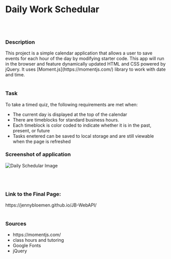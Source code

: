 <h1>Daily Work Schedular</h1>
<br><br>
<h3>Description</h3>
This project is a simple calendar application that allows a user to save events for each hour of the day by modifying starter code. This app will run in the browser and feature dynamically updated HTML and CSS powered by jQuery.  It uses [Moment.js](https://momentjs.com/) library to work with date and time. 
<br><br>
<h3>Task</h3>
To take a timed quiz, the following requirements are met when:
<ul>
  <li>The current day is displayed at the top of the calendar</li>
  <li>There are timeblocks for standard business hours.</li>
  <li>Each timeblock is color coded to indicate whether it is in the past, present, or future</li>
  <li>Tasks enetered can be saved to local storage and are still viewable when the page is refreshed</li>
</ul>

<h3>Screenshot of application</h3>

![Daily Schedular Image](https://user-images.githubusercontent.com/108432711/185465418-11e72bb7-6142-4558-ab44-d11c835a82f2.png)

<br><br>
<h3>Link to the Final Page:</h3>
https://jennybloemen.github.io/JB-WebAPI/
<br><br>
<h3>Sources</h3>
<ul>
  <li> https://momentjs.com/</li>
  <li> class hours and tutoring</li>
  <li> Google Fonts</li>
  <li> jQuery</li>
 </ul>

